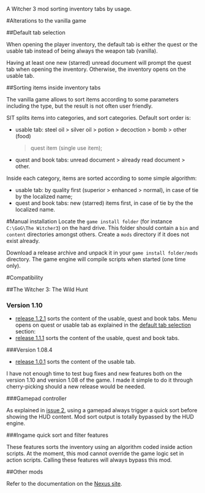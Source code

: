 A Witcher 3 mod sorting inventory tabs by usage.

#Alterations to the vanilla game

##Default tab selection

When opening the player inventory, the default tab is either the quest or the
usable tab instead of being always the weapon tab (vanilla).

Having at least one new (starred) unread document will prompt the quest tab
when opening the inventory. Otherwise, the inventory opens on the usable tab.

##Sorting items inside inventory tabs

The vanilla game allows to sort items according to some parameters including
the type, but the result is not often user friendly.

SIT splits items into categories, and sort categories. Default sort order is:

- usable tab: steel oil > silver oil > potion > decoction > bomb > other (food)
  > quest item (single use item);
- quest and book tabs: unread document > already read document > other.

Inside each category, items are sorted according to some simple algorithm:

- usable tab: by quality first (superior > enhanced > normal), in case of tie
  by the localized name;
- quest and book tabs: new (starred) items first, in case of tie by the the
  localized name.

#Manual installation
Locate the `game install folder` (for instance `C:\GoG\The Witcher3`) on the
hard drive. This folder should contain a `bin` and `content` directories
amongst others.  Create a `mods` directory if it does not exist already.

Download a release archive and unpack it in your `game install folder/mods`
directory. The game engine will compile scripts when started (one time only).

#Compatibility

##The Witcher 3: The Wild Hunt

### Version 1.10

- [release 1.2.1][1.2.1] sorts the content of the usable, quest and book tabs.
  Menu opens on quest or usable tab as explained in the [default tab
  selection](#default-tab-selection) section:
- [release 1.1.1][1.1.1] sorts the content of the usable, quest and book tabs.

###Version 1.08.4

- [release 1.0.1][1.0.1] sorts the content of the usable tab.

I have not enough time to test bug fixes and new features both on the version
1.10 and version 1.08 of the game. I made it simple to do it through
cherry-picking should a new release would be needed.

###Gamepad controller

As explained in [issue 2][issue_2], using a gamepad always trigger a quick sort
before showing the HUD content. Mod sort output is totally bypassed by the HUD
engine.

###Ingame quick sort and filter features

These features sorts the inventory using an algorithm coded inside action
scripts. At the moment, this mod cannot override the game logic set in action
scripts. Calling these features will always bypass this mod.

##Other mods

Refer to the documentation on the [Nexus site][nexus].

[1.2.1]: https://github.com/pbarnoux/modSortedInventoryTabs/releases/tag/1.2.1
[1.1.1]: https://github.com/pbarnoux/modSortedInventoryTabs/releases/tag/1.1.1
[1.0.1]: https://github.com/pbarnoux/modSortedInventoryTabs/releases/tag/1.0.1
[nexus]: http://www.nexusmods.com/witcher3/mods/770/?
[issue_2]: https://github.com/pbarnoux/modSortedInventoryTabs/issues/2
